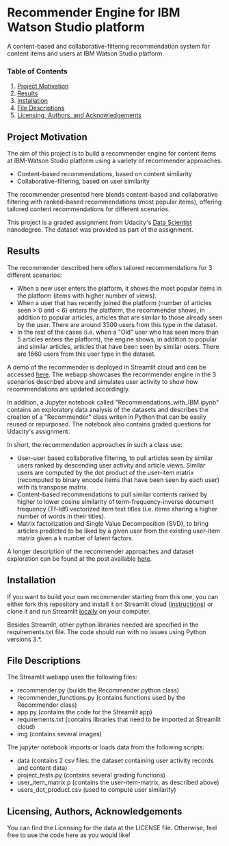 # Recommender Engine for IBM Watson Studio platform
A content-based and collaborative-filtering recommendation system for 
content items and users at IBM Watson Studio platform.


### Table of Contents

1. [Project Motivation](#motivation)
2. [Results](#results)
3. [Installation](#installation)
4. [File Descriptions](#files)
5. [Licensing, Authors, and Acknowledgements](#licensing)

## Project Motivation<a name="motivation"></a>

The aim of this project is to build a recommender engine for content items at IBM-Watson Studio
platform using a variety of recommender approaches:
- Content-based recommendations, based on content similarity
- Collaborative-filtering, based on user similarity

The recommender presented here blends content-based and 
collaborative filtering with ranked-based 
recommendations (most popular items), offering tailored
content recommendations for different scenarios.

This project is a graded assignment from Udacity's 
[Data Scientist](https://www.udacity.com/course/data-scientist-nanodegree--nd025) 
nanodegree. The dataset was provided as part of the assignment.


## Results<a name="results"></a>

The recommender described here offers tailored recommendations for 3 different scenarios:
- When a new user enters the platform, it shows the most popular items
in the platform (items with higher number of views).
- When a user that has recently joined the platform 
(number of articles seen > 0 and < 6) enters the platform, 
the recommender shows, in addition to popular articles, articles that 
are similar to those already seen by the user. There are around 3500 users 
from this type in the dataset. 
- In the rest of the cases (i.e. when a "Old" user who has seen more than 
5 articles enters the platform), the engine shows, in addition to popular
and similar articles, articles that have been seen by similar users. There 
are 1660 users from this user type in the dataset.

A demo of the recommender is deployed in Streamlit cloud and can be 
accessed [here](https://recommender-ibm-watson.streamlit.app/). 
The webapp showcases the recommender engine in the 3 scenarios described 
above and simulates user activity to show how recommendations are updated
accordingly.

In addition, a Jupyter notebook called "Recommendations_with_IBM.ipynb" contains 
an exploratory data analysis of the datasets and describes 
the creation of a "Recommender" class writen 
in Python that can be easily reused or repurposed. The notebook also contains
graded questions for Udacity's assignment. 

In short, the recommendation approaches in such a class use:
- User-user based collaborative filtering, to pull articles seen by similar
users ranked by descending user activity and article views. 
Similar users are computed by the dot product of the user-item matrix 
(recomputed to binary encode items that have been seen by each user) with
its transpose matrix.
- Content-based recommendations to pull similar contents 
ranked by higher to lower cosine similarity of term-frequency-inverse 
document frequency (Tf-Idf) vectorized item
text titles (i.e. items sharing a higher number of words in their titles).
- Matrix factorization and Single Value Decomposition (SVD), to bring articles
predicted to be liked by a given user from the existing user-item matrix 
given a k number of latent factors.

A longer description of the recommender approaches and dataset exploration 
can be found at the post available 
[here](https://jvros.com.es/index.php/en/a-recommender-engine-for-ibm-watson-studio-platform/).


## Installation <a name="installation"></a>

If you want to build your own recommender starting from this one, you can either 
fork this repository and install it on Streamlit cloud
([instructions](https://docs.streamlit.io/streamlit-community-cloud/get-started/deploy-an-app)) 
or clone it and run Streamlit [locally](https://docs.streamlit.io/library/get-started/create-an-app) 
on your computer.

Besides Streamlit, other python libraries needed are specified in the 
requirements.txt file. The code should run with no issues using 
Python versions 3.*.


## File Descriptions <a name="files"></a>

The Streamlit webapp uses the following files:
- recommender.py (builds the Recommender python class)
- recommender_functions.py (contains functions used by the Recommender class)
- app.py (contains the code for the Streamlit app)
- requirements.txt (contains libraries that need to be imported at 
Streamlit cloud)
- img (contains several images)

The jupyter notebook imports or loads data from the following scripts:
- data (contains 2 csv files: the dataset containing user activity records
and content data)
- project_tests.py (contains several grading functions)
- user_item_matrix.p (contains the user-item-matrix, as described above)
- users_dot_product.csv (used to compute user similarity)  


## Licensing, Authors, Acknowledgements<a name="licensing"></a>

You can find the Licensing for the data at the LICENSE file. 
Otherwise, feel free to use the code here as you would like! 
